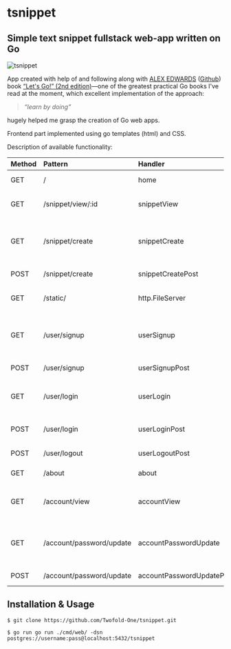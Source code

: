 # tsnippet

## Simple text snippet fullstack web-app written on Go
![tsnippet](https://user-images.githubusercontent.com/87330747/187065612-27663f19-1bd2-4c3a-95fd-358397b73966.gif)

App created with help of and following along with [ALEX EDWARDS](https://www.alexedwards.net/) ([Github](https://github.com/alexedwards)) book [“Let's Go!” (2nd edition)](https://lets-go.alexedwards.net/)—one of the greatest practical Go books I've read at the moment, which excellent implementation of the approach:

> _“learn by doing”_

hugely helped me grasp the creation of Go web apps.

Frontend part implemented using go templates (html) and CSS.

Description of available functionality:

| Method | Pattern                  | Handler                   | Action                                         |
| :----- | :----------------------- | :------------------------ | :--------------------------------------------- |
| GET    | /                        | home                      | Display the home page                          |
| GET    | /snippet/view/:id        | snippetView               | Display a specific snippet                     |
| GET    | /snippet/create          | snippetCreate             | Display a HTML form for creating a new snippet |
| POST   | /snippet/create          | snippetCreatePost         | Create a new snippet                           |
| GET    | /static/                 | http.FileServer           | Serve a specific static file                   |
| GET    | /user/signup             | userSignup                | Display a HTML form for signing up a new user  |
| POST   | /user/signup             | userSignupPost            | Create a new user                              |
| GET    | /user/login              | userLogin                 | Display a HTML form for logging in a user      |
| POST   | /user/login              | userLoginPost             | Authenticate and login the user                |
| POST   | /user/logout             | userLogoutPost            | Logout the user                                |
| GET    | /about                   | about                     | Display about page                             |
| GET    | /account/view            | accountView               | Display current user account information       |
| GET    | /account/password/update | accountPasswordUpdate     | Display a HTML form for updating the password  |
| POST   | /account/password/update | accountPasswordUpdatePost | Update password                                |

## Installation & Usage

`$ git clone https://github.com/Twofold-One/tsnippet.git`

`$ go run go run ./cmd/web/ -dsn postgres://username:pass@localhost:5432/tsnippet`
